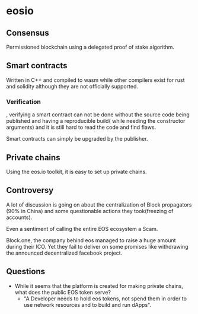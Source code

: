 # eosio

## Consensus

Permissioned blockchain using a delegated proof of stake algorithm.

## Smart contracts

Written in C++ and compiled to wasm while other compilers exist for rust and solidity although they are not officially supported.

### Verification

, verifying a smart contract can not be done without the source code being published and having a reproducible build( while needing the constructor arguments) and it is still hard to read the code and find flaws.

Smart contracts can simply be upgraded by the publisher.

## Private chains

Using the eos.io toolkit, it is easy to set up private chains.

## Controversy

A lot of discussion is going on about the centralization of Block propagators (90% in China) and some questionable actions they took(freezing of accounts).

Even a sentiment of calling the entire EOS ecosystem a Scam.

Block.one, the company behind eos managed to raise a huge amount during their ICO.
Yet they fail to deliver on some promises like withdrawing the announced decentralized facebook project.

## Questions

* While it seems that the platform is created for making private chains, what does the public EOS token serve?
  * "A Developer needs to hold eos tokens, not spend them in order to use network resources and to build and run dApps".
